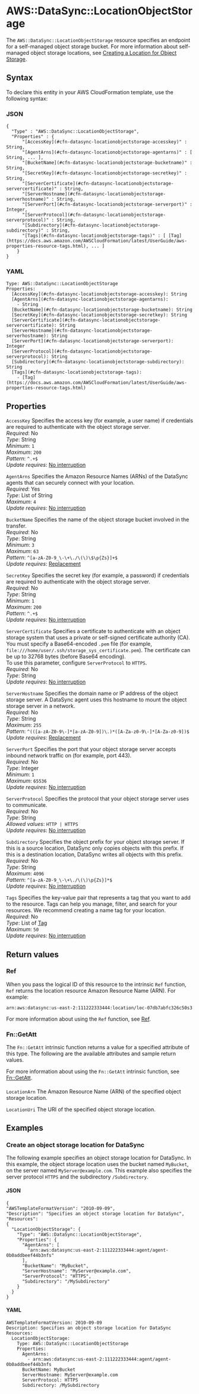 # AWS::DataSync::LocationObjectStorage<a name="aws-resource-datasync-locationobjectstorage"></a>

The `AWS::DataSync::LocationObjectStorage` resource specifies an endpoint for a self\-managed object storage bucket\. For more information about self\-managed object storage locations, see [Creating a Location for Object Storage](https://docs.aws.amazon.com/datasync/latest/userguide/create-object-location.html)\.

## Syntax<a name="aws-resource-datasync-locationobjectstorage-syntax"></a>

To declare this entity in your AWS CloudFormation template, use the following syntax:

### JSON<a name="aws-resource-datasync-locationobjectstorage-syntax.json"></a>

```
{
  "Type" : "AWS::DataSync::LocationObjectStorage",
  "Properties" : {
      "[AccessKey](#cfn-datasync-locationobjectstorage-accesskey)" : String,
      "[AgentArns](#cfn-datasync-locationobjectstorage-agentarns)" : [ String, ... ],
      "[BucketName](#cfn-datasync-locationobjectstorage-bucketname)" : String,
      "[SecretKey](#cfn-datasync-locationobjectstorage-secretkey)" : String,
      "[ServerCertificate](#cfn-datasync-locationobjectstorage-servercertificate)" : String,
      "[ServerHostname](#cfn-datasync-locationobjectstorage-serverhostname)" : String,
      "[ServerPort](#cfn-datasync-locationobjectstorage-serverport)" : Integer,
      "[ServerProtocol](#cfn-datasync-locationobjectstorage-serverprotocol)" : String,
      "[Subdirectory](#cfn-datasync-locationobjectstorage-subdirectory)" : String,
      "[Tags](#cfn-datasync-locationobjectstorage-tags)" : [ [Tag](https://docs.aws.amazon.com/AWSCloudFormation/latest/UserGuide/aws-properties-resource-tags.html), ... ]
    }
}
```

### YAML<a name="aws-resource-datasync-locationobjectstorage-syntax.yaml"></a>

```
Type: AWS::DataSync::LocationObjectStorage
Properties:
  [AccessKey](#cfn-datasync-locationobjectstorage-accesskey): String
  [AgentArns](#cfn-datasync-locationobjectstorage-agentarns):
    - String
  [BucketName](#cfn-datasync-locationobjectstorage-bucketname): String
  [SecretKey](#cfn-datasync-locationobjectstorage-secretkey): String
  [ServerCertificate](#cfn-datasync-locationobjectstorage-servercertificate): String
  [ServerHostname](#cfn-datasync-locationobjectstorage-serverhostname): String
  [ServerPort](#cfn-datasync-locationobjectstorage-serverport): Integer
  [ServerProtocol](#cfn-datasync-locationobjectstorage-serverprotocol): String
  [Subdirectory](#cfn-datasync-locationobjectstorage-subdirectory): String
  [Tags](#cfn-datasync-locationobjectstorage-tags):
    - [Tag](https://docs.aws.amazon.com/AWSCloudFormation/latest/UserGuide/aws-properties-resource-tags.html)
```

## Properties<a name="aws-resource-datasync-locationobjectstorage-properties"></a>

`AccessKey` <a name="cfn-datasync-locationobjectstorage-accesskey"></a>
Specifies the access key \(for example, a user name\) if credentials are required to authenticate with the object storage server\.  
_Required_: No  
_Type_: String  
_Minimum_: `1`  
_Maximum_: `200`  
_Pattern_: `^.+$`  
_Update requires_: [No interruption](https://docs.aws.amazon.com/AWSCloudFormation/latest/UserGuide/using-cfn-updating-stacks-update-behaviors.html#update-no-interrupt)

`AgentArns` <a name="cfn-datasync-locationobjectstorage-agentarns"></a>
Specifies the Amazon Resource Names \(ARNs\) of the DataSync agents that can securely connect with your location\.  
_Required_: Yes  
_Type_: List of String  
_Maximum_: `4`  
_Update requires_: [No interruption](https://docs.aws.amazon.com/AWSCloudFormation/latest/UserGuide/using-cfn-updating-stacks-update-behaviors.html#update-no-interrupt)

`BucketName` <a name="cfn-datasync-locationobjectstorage-bucketname"></a>
Specifies the name of the object storage bucket involved in the transfer\.  
_Required_: No  
_Type_: String  
_Minimum_: `3`  
_Maximum_: `63`  
_Pattern_: `^[a-zA-Z0-9_\-\+\./\(\)\$\p{Zs}]+$`  
_Update requires_: [Replacement](https://docs.aws.amazon.com/AWSCloudFormation/latest/UserGuide/using-cfn-updating-stacks-update-behaviors.html#update-replacement)

`SecretKey` <a name="cfn-datasync-locationobjectstorage-secretkey"></a>
Specifies the secret key \(for example, a password\) if credentials are required to authenticate with the object storage server\.  
_Required_: No  
_Type_: String  
_Minimum_: `1`  
_Maximum_: `200`  
_Pattern_: `^.+$`  
_Update requires_: [No interruption](https://docs.aws.amazon.com/AWSCloudFormation/latest/UserGuide/using-cfn-updating-stacks-update-behaviors.html#update-no-interrupt)

`ServerCertificate` <a name="cfn-datasync-locationobjectstorage-servercertificate"></a>
Specifies a certificate to authenticate with an object storage system that uses a private or self\-signed certificate authority \(CA\)\. You must specify a Base64\-encoded `.pem` file \(for example, `file:///home/user/.ssh/storage_sys_certificate.pem`\)\. The certificate can be up to 32768 bytes \(before Base64 encoding\)\.  
To use this parameter, configure `ServerProtocol` to `HTTPS`\.  
_Required_: No  
_Type_: String  
_Update requires_: [No interruption](https://docs.aws.amazon.com/AWSCloudFormation/latest/UserGuide/using-cfn-updating-stacks-update-behaviors.html#update-no-interrupt)

`ServerHostname` <a name="cfn-datasync-locationobjectstorage-serverhostname"></a>
Specifies the domain name or IP address of the object storage server\. A DataSync agent uses this hostname to mount the object storage server in a network\.  
_Required_: No  
_Type_: String  
_Maximum_: `255`  
_Pattern_: `^(([a-zA-Z0-9\-]*[a-zA-Z0-9])\.)*([A-Za-z0-9\-]*[A-Za-z0-9])$`  
_Update requires_: [Replacement](https://docs.aws.amazon.com/AWSCloudFormation/latest/UserGuide/using-cfn-updating-stacks-update-behaviors.html#update-replacement)

`ServerPort` <a name="cfn-datasync-locationobjectstorage-serverport"></a>
Specifies the port that your object storage server accepts inbound network traffic on \(for example, port 443\)\.  
_Required_: No  
_Type_: Integer  
_Minimum_: `1`  
_Maximum_: `65536`  
_Update requires_: [No interruption](https://docs.aws.amazon.com/AWSCloudFormation/latest/UserGuide/using-cfn-updating-stacks-update-behaviors.html#update-no-interrupt)

`ServerProtocol` <a name="cfn-datasync-locationobjectstorage-serverprotocol"></a>
Specifies the protocol that your object storage server uses to communicate\.  
_Required_: No  
_Type_: String  
_Allowed values_: `HTTP | HTTPS`  
_Update requires_: [No interruption](https://docs.aws.amazon.com/AWSCloudFormation/latest/UserGuide/using-cfn-updating-stacks-update-behaviors.html#update-no-interrupt)

`Subdirectory` <a name="cfn-datasync-locationobjectstorage-subdirectory"></a>
Specifies the object prefix for your object storage server\. If this is a source location, DataSync only copies objects with this prefix\. If this is a destination location, DataSync writes all objects with this prefix\.  
_Required_: No  
_Type_: String  
_Maximum_: `4096`  
_Pattern_: `^[a-zA-Z0-9_\-\+\./\(\)\p{Zs}]*$`  
_Update requires_: [No interruption](https://docs.aws.amazon.com/AWSCloudFormation/latest/UserGuide/using-cfn-updating-stacks-update-behaviors.html#update-no-interrupt)

`Tags` <a name="cfn-datasync-locationobjectstorage-tags"></a>
Specifies the key\-value pair that represents a tag that you want to add to the resource\. Tags can help you manage, filter, and search for your resources\. We recommend creating a name tag for your location\.  
_Required_: No  
_Type_: List of [Tag](https://docs.aws.amazon.com/AWSCloudFormation/latest/UserGuide/aws-properties-resource-tags.html)  
_Maximum_: `50`  
_Update requires_: [No interruption](https://docs.aws.amazon.com/AWSCloudFormation/latest/UserGuide/using-cfn-updating-stacks-update-behaviors.html#update-no-interrupt)

## Return values<a name="aws-resource-datasync-locationobjectstorage-return-values"></a>

### Ref<a name="aws-resource-datasync-locationobjectstorage-return-values-ref"></a>

When you pass the logical ID of this resource to the intrinsic `Ref` function, `Ref` returns the location resource Amazon Resource Name \(ARN\)\. For example:

`arn:aws:datasync:us-east-2:111222333444:location/loc-07db7abfc326c50s3`

For more information about using the `Ref` function, see [Ref](https://docs.aws.amazon.com/AWSCloudFormation/latest/UserGuide/intrinsic-function-reference-ref.html)\.

### Fn::GetAtt<a name="aws-resource-datasync-locationobjectstorage-return-values-fn--getatt"></a>

The `Fn::GetAtt` intrinsic function returns a value for a specified attribute of this type\. The following are the available attributes and sample return values\.

For more information about using the `Fn::GetAtt` intrinsic function, see [Fn::GetAtt](https://docs.aws.amazon.com/AWSCloudFormation/latest/UserGuide/intrinsic-function-reference-getatt.html)\.

#### <a name="aws-resource-datasync-locationobjectstorage-return-values-fn--getatt-fn--getatt"></a>

`LocationArn` <a name="LocationArn-fn::getatt"></a>
The Amazon Resource Name \(ARN\) of the specified object storage location\.

`LocationUri` <a name="LocationUri-fn::getatt"></a>
The URI of the specified object storage location\.

## Examples<a name="aws-resource-datasync-locationobjectstorage--examples"></a>

### Create an object storage location for DataSync<a name="aws-resource-datasync-locationobjectstorage--examples--Create_an_object_storage_location_for_DataSync"></a>

The following example specifies an object storage location for DataSync\. In this example, the object storage location uses the bucket named `MyBucket`, on the server named `MyServer@example.com`\. This example also specifies the server protocol `HTTPS` and the subdirectory `/Subdirectory`\.

#### JSON<a name="aws-resource-datasync-locationobjectstorage--examples--Create_an_object_storage_location_for_DataSync--json"></a>

```
{
"AWSTemplateFormatVersion": "2010-09-09",
"Description": "Specifies an object storage location for DataSync",
"Resources":
{
  "LocationObjectStorage": {
    "Type": "AWS::DataSync::LocationObjectStorage",
    "Properties": {
      "AgentArns": [
        "arn:aws:datasync:us-east-2:111222333444:agent/agent-0b0addbeef44b3nfs"
      ],
      "BucketName": "MyBucket",
      "ServerHostname": "MyServer@example.com",
      "ServerProtocol": "HTTPS",
      "Subdirectory": "/MySubdirectory"
    }
  }
}
```

#### YAML<a name="aws-resource-datasync-locationobjectstorage--examples--Create_an_object_storage_location_for_DataSync--yaml"></a>

```
AWSTemplateFormatVersion: 2010-09-09
Description: Specifies an object storage location for DataSync
Resources:
  LocationObjectStorage:
    Type: AWS::DataSync::LocationObjectStorage
    Properties:
      AgentArns:
        - arn:aws:datasync:us-east-2:111222333444:agent/agent-0b0addbeef44b3nfs
      BucketName: MyBucket
      ServerHostname: MyServer@example.com
      ServerProtocol: HTTPS
      Subdirectory: /MySubdirectory
```
